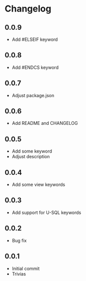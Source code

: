 # Changelog

## 0.0.9

- Add #ELSEIF keyword

## 0.0.8

- Add #ENDCS keyword

## 0.0.7

- Adjust package.json

## 0.0.6

- Add README and CHANGELOG

## 0.0.5

- Add some keyword
- Adjust description

## 0.0.4

- Add some view keywords

## 0.0.3

- Add support for U-SQL keywords

## 0.0.2

- Bug fix

## 0.0.1

- Initial commit
- Trivias